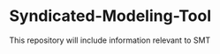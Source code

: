 Syndicated-Modeling-Tool
========================

This repository will include information relevant to SMT
